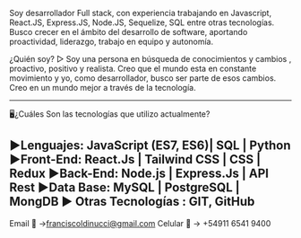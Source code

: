 Soy desarrollador Full stack, con experiencia trabajando en Javascript, React.JS, Express.JS, Node.JS, Sequelize, SQL entre otras tecnologías. Busco crecer en el ámbito del desarrollo de software, aportando proactividad, liderazgo, trabajo en equipo y autonomía.

¿Quién soy? 
▷ Soy una persona en búsqueda de conocimientos y cambios , proactivo, positivo y realista. Creo que el mundo esta en constante movimiento y yo, como desarrollador, busco ser parte de esos cambios. Creo en un mundo mejor a través de la tecnología.

----------------------------------------------------------------------------------------------------------------

🖥¿Cuáles Son las tecnologías que utilizo actualmente?

▶Lenguajes: JavaScript (ES7, ES6)| SQL | Python 
▶Front-End: React.Js | Tailwind CSS | CSS | Redux
▶Back-End: Node.js | Express.Js | API Rest 
▶Data Base: MySQL | PostgreSQL | MongDB
▶ Otras Tecnologías : GIT, GitHub
--------------------------------------------------------------------------------------------------------------


Email 📩 ->franciscoldinucci@gmail.com
Celular 📱 -> +54911 6541 9400
